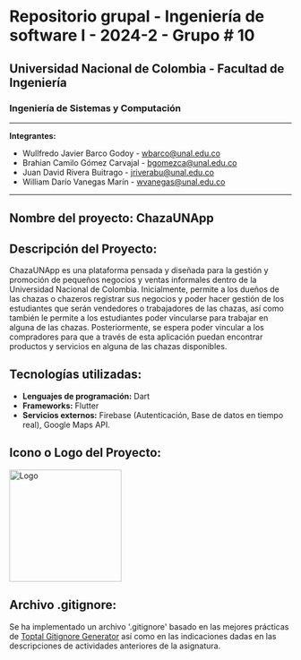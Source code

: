 # Repositorio grupal - Ingeniería de software I - 2024-2 - Grupo # 10
## Universidad Nacional de Colombia - Facultad de Ingeniería
### Ingeniería de Sistemas y Computación
---
**Integrantes:**
* Wullfredo Javier Barco Godoy - wbarco@unal.edu.co
* Brahian Camilo Gómez Carvajal - bgomezca@unal.edu.co
* Juan David Rivera Buitrago - jriverabu@unal.edu.co
* William Darío Vanegas Marín - wvanegas@unal.edu.co
---
**Nombre del proyecto:** ChazaUNApp
---
## Descripción del Proyecto:
ChazaUNApp es una plataforma pensada y diseñada para la gestión y promoción de pequeños negocios y ventas informales dentro de la Universidad Nacional de Colombia. Inicialmente, permite a los dueños de las chazas o chazeros registrar sus negocios y poder hacer gestión de los estudiantes que serán vendedores o trabajadores de las chazas, así como también le permite a los estudiantes poder vincularse para trabajar en alguna de las chazas. Posteriormente, se espera poder vincular a los compradores para que a través de esta aplicación puedan encontrar productos y servicios en alguna de las chazas disponibles.

## Tecnologías utilizadas:
- **Lenguajes de programación:** Dart
- **Frameworks:** Flutter
- **Servicios externos:** Firebase (Autenticación, Base de datos en tiempo real), Google Maps API.

## Icono o Logo del Proyecto: 
<img src="Documentación/assets/logo.png" alt="Logo" width="200"/>

## Archivo .gitignore:
Se ha implementado un archivo '.gitignore' basado en las mejores prácticas de [Toptal Gitignore Generator](https://www.toptal.com/developers/gitignore) así como en las indicaciones dadas en las descripciones de actividades anteriores de la asignatura.

